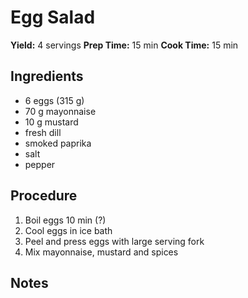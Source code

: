 # Egg Salad
**Yield:** 4 servings
**Prep Time:** 15 min
**Cook Time:** 15 min

## Ingredients
- 6 eggs (315 g)
- 70 g mayonnaise
- 10 g mustard
- fresh dill
- smoked paprika
- salt
- pepper

## Procedure
1. Boil eggs 10 min (?)
2. Cool eggs in ice bath
3. Peel and press eggs with large serving fork
4. Mix mayonnaise, mustard and spices

## Notes

